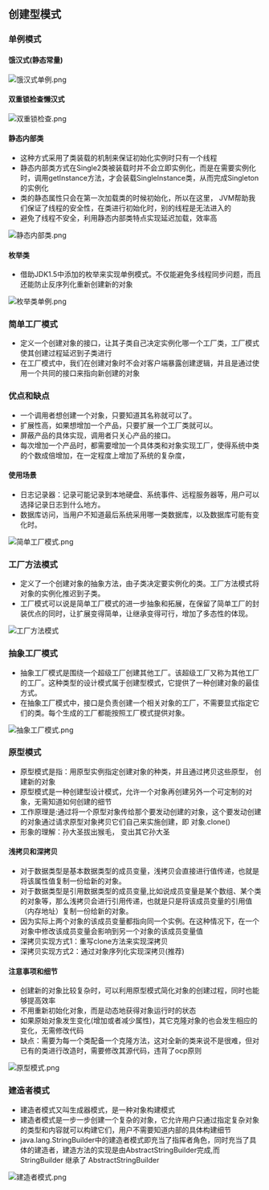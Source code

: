 ## 创建型模式

### 单例模式
#### 饿汉式(静态常量)

![饿汉式单例.png](http://ww1.sinaimg.cn/large/0068QeGHgy1ga0oa1yxc0j30dy06hq3e.jpg)


#### 双重锁检查懒汉式
![双重锁检查.png](http://ww1.sinaimg.cn/large/0068QeGHgy1ga0ob004yjj30dz09tgmd.jpg)


#### 静态内部类
- 这种方式采用了类装载的机制来保证初始化实例时只有一个线程
- 静态内部类方式在Single2类被装载时并不会立即实例化，而是在需要实例化时，调用getInstance方法，才会装载SingleInstance类，从而完成Singleton的实例化
- 类的静态属性只会在第一次加载类的时候初始化，所以在这里， JVM帮助我们保证了线程的安全性，在类进行初始化时，别的线程是无法进入的
- 避免了线程不安全，利用静态内部类特点实现延迟加载，效率高

![静态内部类.png](http://ww1.sinaimg.cn/large/0068QeGHgy1ga0obsymamj30gr07qmxs.jpg)


#### 枚举类
- 借助JDK1.5中添加的枚举来实现单例模式。不仅能避免多线程同步问题，而且还能防止反序列化重新创建新的对象

![枚举类单例.png](http://ww1.sinaimg.cn/large/0068QeGHgy1ga0oe9j95fj30d708a3z2.jpg)


### 简单工厂模式
- 定义一个创建对象的接口，让其子类自己决定实例化哪一个工厂类，工厂模式使其创建过程延迟到子类进行
- 在工厂模式中，我们在创建对象时不会对客户端暴露创建逻辑，并且是通过使用一个共同的接口来指向新创建的对象

### 优点和缺点
- 一个调用者想创建一个对象，只要知道其名称就可以了。
- 扩展性高，如果想增加一个产品，只要扩展一个工厂类就可以。 
- 屏蔽产品的具体实现，调用者只关心产品的接口。
- 每次增加一个产品时，都需要增加一个具体类和对象实现工厂，使得系统中类的个数成倍增加，在一定程度上增加了系统的复杂度，

#### 使用场景    
- 日志记录器：记录可能记录到本地硬盘、系统事件、远程服务器等，用户可以选择记录日志到什么地方。
- 数据库访问，当用户不知道最后系统采用哪一类数据库，以及数据库可能有变化时。

![简单工厂模式.png](http://ww1.sinaimg.cn/large/0068QeGHgy1ga0oifqrq6j30hr0ycn1d.jpg)
      
      
### 工厂方法模式
- 定义了一个创建对象的抽象方法，由子类决定要实例化的类。工厂方法模式将对象的实例化推迟到子类。
- 工厂模式可以说是简单工厂模式的进一步抽象和拓展，在保留了简单工厂的封装优点的同时，让扩展变得简单，让继承变得可行，增加了多态性的体现。

![工厂方法模式](http://ww1.sinaimg.cn/large/0068QeGHgy1ga0on89w23j30dt0dkjsk.jpg)


### 抽象工厂模式
- 抽象工厂模式是围绕一个超级工厂创建其他工厂。该超级工厂又称为其他工厂的工厂。这种类型的设计模式属于创建型模式，它提供了一种创建对象的最佳方式。
- 在抽象工厂模式中，接口是负责创建一个相关对象的工厂，不需要显式指定它们的类。每个生成的工厂都能按照工厂模式提供对象。

![抽象工厂模式.png](http://ww1.sinaimg.cn/large/0068QeGHgy1ga0opvrospj30de0kvjt9.jpg)


### 原型模式
- 原型模式是指：用原型实例指定创建对象的种类，并且通过拷贝这些原型， 创建新的对象
- 原型模式是一种创建型设计模式，允许一个对象再创建另外一个可定制的对象，无需知道如何创建的细节
- 工作原理是:通过将一个原型对象传给那个要发动创建的对象，这个要发动创建的对象通过请求原型对象拷贝它们自己来实施创建，即 对象.clone()
- 形象的理解：孙大圣拔出猴毛， 变出其它孙大圣

#### 浅拷贝和深拷贝
- 对于数据类型是基本数据类型的成员变量，浅拷贝会直接进行值传递，也就是将该属性值复制一份给新的对象。
- 对于数据类型是引用数据类型的成员变量,比如说成员变量是某个数组、某个类的对象等，那么浅拷贝会进行引用传递，也就是只是将该成员变量的引用值（内存地址）复制一份给新的对象。
- 因为实际上两个对象的该成员变量都指向同一个实例。在这种情况下，在一个对象中修改该成员变量会影响到另一个对象的该成员变量值
- 深拷贝实现方式1：重写clone方法来实现深拷贝
- 深拷贝实现方式2：通过对象序列化实现深拷贝(推荐)

#### 注意事项和细节
- 创建新的对象比较复杂时，可以利用原型模式简化对象的创建过程，同时也能够提高效率
- 不用重新初始化对象，而是动态地获得对象运行时的状态
- 如果原始对象发生变化(增加或者减少属性)，其它克隆对象的也会发生相应的变化，无需修改代码
- 缺点：需要为每一个类配备一个克隆方法，这对全新的类来说不是很难，但对已有的类进行改造时，需要修改其源代码，违背了ocp原则

![原型模式.png](http://ww1.sinaimg.cn/large/0068QeGHgy1ga0or4pgh5j30kh0i140i.jpg)


### 建造者模式
- 建造者模式又叫生成器模式，是一种对象构建模式
- 建造者模式是一步一步创建一个复杂的对象，它允许用户只通过指定复杂对象的类型和内容就可以构建它们，用户不需要知道内部的具体构建细节
- java.lang.StringBuilder中的建造者模式即充当了指挥者角色，同时充当了具体的建造者，建造方法的实现是由AbstractStringBuilder完成,而StringBuilder 继承了 AbstractStringBuilder

![建造者模式.png](http://ww1.sinaimg.cn/large/0068QeGHgy1ga0p7am8e0j30li120gr1.jpg)
